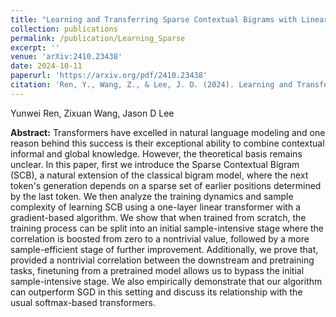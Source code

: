 ```yaml
---
title: "Learning and Transferring Sparse Contextual Bigrams with Linear Transformers"
collection: publications
permalink: /publication/Learning_Sparse
excerpt: ''
venue: 'arXiv:2410.23438'
date: 2024-10-11
paperurl: 'https://arxiv.org/pdf/2410.23438'
citation: 'Ren, Y., Wang, Z., & Lee, J. D. (2024). Learning and Transferring Sparse Contextual Bigrams with Linear Transformers. arXiv preprint arXiv:2410.23438.'
---
```

Yunwei Ren, Zixuan Wang, Jason D Lee

**Abstract:** Transformers have excelled in natural language modeling and one reason behind this success is their exceptional ability to combine contextual informal and global knowledge. However, the theoretical basis remains unclear. In this paper, first we introduce the Sparse Contextual Bigram (SCB), a natural extension of the classical bigram model, where the next token's generation depends on a sparse set of earlier positions determined by the last token. We then analyze the training dynamics and sample complexity of learning SCB using a one-layer linear transformer with a gradient-based algorithm. We show that when trained from scratch, the training process can be split into an initial sample-intensive stage where the correlation is boosted from zero to a nontrivial value, followed by a more sample-efficient stage of further improvement. Additionally, we prove that, provided a nontrivial correlation between the downstream and pretraining tasks, finetuning from a pretrained model allows us to bypass the initial sample-intensive stage. We also empirically demonstrate that our algorithm can outperform SGD in this setting and discuss its relationship with the usual softmax-based transformers.